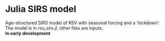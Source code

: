 # Julia SIRS model

Age-structured SIRS model of RSV with seasonal forcing and a 'lockdown'.  
The model is in *rsv_sirs.jl*, other files are inputs.  
**In early development**
